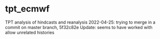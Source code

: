 # tpt_ecmwf
TPT analysis of hindcasts and reanalysis
2022-04-25: trying to merge in a commit on master branch, 5f32c82e
    Update: seems to have worked with allow unrelated histories
